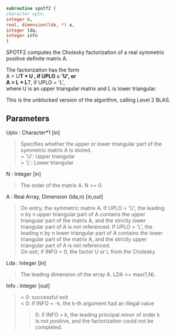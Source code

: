 ```fortran  
subroutine spotf2 (  
character uplo,  
integer n,  
real, dimension(lda, *) a,  
integer lda,  
integer info  
)  
```  
  
SPOTF2 computes the Cholesky factorization of a real symmetric  
positive definite matrix A.  
  
The factorization has the form  
A = U**T * U ,  if UPLO = 'U', or  
A = L  * L**T,  if UPLO = 'L',  
where U is an upper triangular matrix and L is lower triangular.  
  
This is the unblocked version of the algorithm, calling Level 2 BLAS.  
  
## Parameters  
Uplo : Character*1 [in]  
> Specifies whether the upper or lower triangular part of the  
> symmetric matrix A is stored.  
> = 'U':  Upper triangular  
> = 'L':  Lower triangular  
  
N : Integer [in]  
> The order of the matrix A.  N >= 0.  
  
A : Real Array, Dimension (lda,n) [in,out]  
> On entry, the symmetric matrix A.  If UPLO = 'U', the leading  
> n by n upper triangular part of A contains the upper  
> triangular part of the matrix A, and the strictly lower  
> triangular part of A is not referenced.  If UPLO = 'L', the  
> leading n by n lower triangular part of A contains the lower  
> triangular part of the matrix A, and the strictly upper  
> triangular part of A is not referenced.  
> On exit, if INFO = 0, the factor U or L from the Cholesky  
  
Lda : Integer [in]  
> The leading dimension of the array A.  LDA >= max(1,N).  
  
Info : Integer [out]  
> = 0: successful exit  
> < 0: if INFO = -k, the k-th argument had an illegal value  
> > 0: if INFO = k, the leading principal minor of order k  
> is not positive, and the factorization could not be  
> completed.  
  
